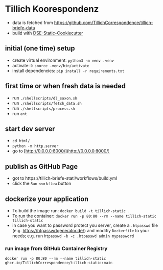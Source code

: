 # Tillich Koorespondenz

- data is fetched from https://github.com/TillichCorrespondence/tillich-briefe-data
- build with [DSE-Static-Cookiecutter](https://github.com/acdh-oeaw/dse-static-cookiecutter)

## initial (one time) setup

- create virtual environment: `python3 -m venv .venv`
- activate it: `source .venv/bin/activate`
- install dependencies: `pip install -r requirements.txt`

## first time or when fresh data is needed

- run `./shellscripts/dl_saxon.sh`
- run `./shellscripts/fetch_data.sh`
- run `./shellscripts/process.sh`
- run `ant`

## start dev server

- `cd html/`
- `python -m http.server`
- go to [http://0.0.0.0:8000/](http://0.0.0.0:8000/)

## publish as GitHub Page

- got to https://tillich-briefe-stati/workflows/build.yml
- click the `Run workflow` button

## dockerize your application

- To build the image run: `docker build -t tillich-static .`
- To run the container: `docker run -p 80:80 --rm --name tillich-static tillich-static`
- in case you want to password protect you server, create a `.htpasswd` file (e.g. https://htpasswdgenerator.de/) and modifiy `Dockerfile` to your needs; e.g. run `htpasswd -b -c .htpasswd admin mypassword`

### run image from GitHub Container Registry

`docker run -p 80:80 --rm --name tillich-static ghcr.io/TillichCorrespondence/tillich-static:main`
